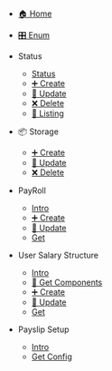 * [🏠 Home](/README.md)

* [🎛️ Enum](/enum.md)

* Status
  * [Status](status/intro.md)
  * [➕ Create](status/create.md)
  * [🔁 Update](status/update.md)
  * [❌ Delete](status/delete.md)
  * [📄 Listing](status/listing.md)


* 📦 Storage
  * [➕ Create](storage/create.md)
  * [🔁 Update](storage/update.md)
  * [❌ Delete](storage/delete.md)

* PayRoll
  * [Intro](payroll/index.md)
  * [➕ Create](payroll/create.md)
  * [🔁 Update](payroll/update.md)
  * [Get](payroll/get.md)

* User Salary Structure
  * [Intro](userSalaryStructure/index.md)
  * [📄 Get Components](userSalaryStructure/get-payroll-component.md)
  * [➕ Create](userSalaryStructure/create.md)
  * [🔁 Update](userSalaryStructure/update.md)
  * [Get](userSalaryStructure/get.md)

* Payslip Setup
  * [Intro](payslipSetup/index.md)
  * [Get Config](payslipSetup/get-config.md)
  